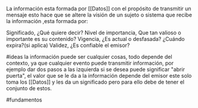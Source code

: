 La información esta formada por [[Datos]] con el propósito de transmitir un mensaje esto hace que se altere la visión de un sujeto o sistema que recibe la información ,esta formada por:

Significado, ¿Qué quiere decir?
Nivel de importancia, Que tan valioso o importante es su contenido?
Vigencia, ¿Es actual o desfasada? ¿Cuándo expira?(si aplica)
Validez, ¿Es confiable el emisor?

#ideas
la información puede ser cualquier cosas, todo depende del contexto, ya que cualquier evento puede transmitir información, por ejemplo dar dos pasos a las izquierda si se desea puede significar "abrir puerta", el valor que se le da a la información depende del emisor este solo toma los [[Datos]] y les da un significado pero para ello debe de tener el conjunto de estos.

#fundamentos